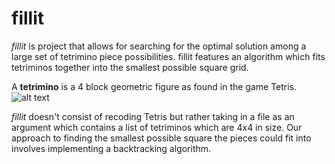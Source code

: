 # fillit
_fillit_ is project that allows for searching for the optimal
solution among a large set of tetrimino piece possibilities.
fillit features an algorithm which fits tetriminos together
into the smallest possible square grid.

A **tetrimino** is a 4 block geometric figure as found in the game
Tetris.
![alt text](https://github.com/ug02fast/fillit/images/tetrimino.png "Tetrimino")

*fillit* doesn't consist of recoding Tetris but rather taking in a
file as an argument which contains a list of tetriminos which are 4x4 in size.
Our approach to finding the smallest possible square the pieces could
fit into involves implementing a backtracking algorithm.
